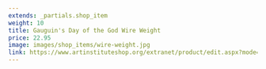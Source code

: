 ```yaml
---
extends: _partials.shop_item
weight: 10
title: Gauguin's Day of the God Wire Weight
price: 22.95
image: images/shop_items/wire-weight.jpg
link: https://www.artinstituteshop.org/extranet/product/edit.aspx?mode=edit&productID=7477
---
```

